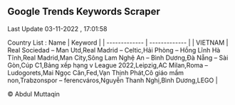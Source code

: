 

## Google Trends Keywords Scraper 
 
Last Update 03-11-2022 , 17:01:58

Country List :
 Name  | Keyword |
| ------------- | ------------- |
| VIETNAM | Real Sociedad – Man Utd,Real Madrid – Celtic,Hải Phòng – Hồng Lĩnh Hà Tĩnh,Real Madrid,Man City,Sông Lam Nghệ An – Bình Dương,Đà Nẵng – Sài Gòn,Cúp C1,Bảng xếp hạng v League 2022,Leipzig,AC Milan,Roma – Ludogorets,Mai Ngọc Căn,Fed,Vạn Thịnh Phát,Cô giáo mầm non,Trabzonspor – ferencváros,Nguyễn Thanh Nghị,Bình Dương,LEGO |



© Abdul Muttaqin 

